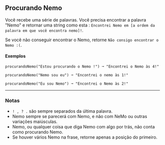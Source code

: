 ## Procurando Nemo

Você recebe uma série de palavras. Você precisa encontrar a palavra "Nemo" e retornar uma string como esta : `Encontrei Nemo em [a ordem da palavra em que você encontra nemo]!`.

Se você não conseguir encontrar o Nemo, retorne `Não consigo encontrar o Nemo :(`.

#### Exemplos

```text
procurandoNemo("Estou procurando o Nemo !") ➞ "Encontrei o Nemo às 4!"

procurandoNemo("Nemo sou eu") ➞ "Encontrei o nemo às 1!"

procurandoNemo("Eu sou Nemo") ➞ "Encontrei o Nemo às 2!"
```

---

### Notas

- `! , ? .` são sempre separados da última palavra.
- Nemo sempre se parecerá com Nemo, e não com NeMo ou outras variações maiúsculas.
- Nemo, ou qualquer coisa que diga Nemo com algo por trás, não conta como procurando Nemo.
- Se houver vários Nemo na frase, retorne apenas a posição do primeiro.
